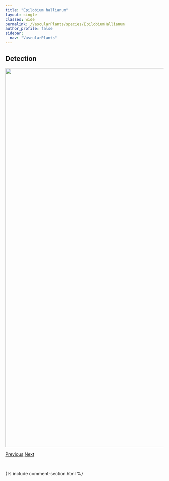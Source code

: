 ```yaml
---
title: "Epilobium hallianum"
layout: single
classes: wide
permalink: /VascularPlants/species/EpilobiumHallianum
author_profile: false
sidebar:
  nav: "VascularPlants"
---
```


<h2>Detection</h2>

<a href="https://drive.google.com/uc?export=view&id=1hJ81RMieMlwCTfSChYympLlsYbR-pKng">
<img src="https://drive.google.com/uc?export=view&id=1hJ81RMieMlwCTfSChYympLlsYbR-pKng" height = "1200" width = "800">
</a>


<a href="/DevelopmentWebsite/VascularPlants/species/EpilobiumClavatum" class="pagination--pager" title="Epilobium clavatum">Previous</a> <a href="/DevelopmentWebsite/VascularPlants/species/EpilobiumLeptophyllum" class="pagination--pager" title="Epilobium leptophyllum">Next</a>

<p>&nbsp;</p>

{% include comment-section.html %}

